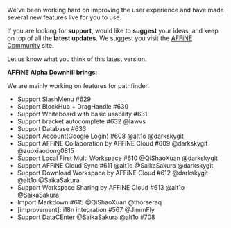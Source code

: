 We've been working hard on improving the user experience and have made several new features live for you to use.

If you are looking for **support**, would like to **suggest** your ideas, and keep on top of all the **latest updates**. We suggest you visit the [AFFiNE Community](https://community.affine.pro/home) site.

Let us know what you think of this latest version.

**AFFiNE Alpha Downhill brings:**

We are mainly working on features for pathfinder.

- Support SlashMenu #629
- Support BlockHub + DragHandle #630
- Support Whiteboard with basic usability #631
- Support bracket autocomplete #632 @lawvs
- Support Database #633
- Support Account(Google Login) #608 @alt1o @darkskygit
- Support AFFiNE Collaboration by AFFiNE Cloud #609 @darkskygit @zuoxiaodong0815
- Support Local First Multi Workspace #610 @QiShaoXuan @darkskygit
- Support AFFiNE Cloud Sync #611 @alt1o @SaikaSakura @darkskygit
- Support Download Workspace by AFFiNE Cloud #612 @darkskygit @alt1o @SaikaSakura
- Support Workspace Sharing by AFFiNE Cloud #613 @alt1o @SaikaSakura
- Import Markdown #615 @QiShaoXuan @thorseraq
- [improvement]: i18n integration #567 @JimmFly
- Support DataCEnter @SaikaSakura @alt1o #708
